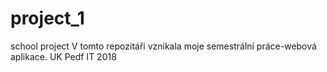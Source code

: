 # project_1
school project 
V tomto repozitáři vznikala moje semestrální práce-webová aplikace.
UK Pedf IT 2018 
